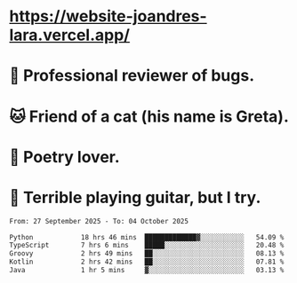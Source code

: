 # https://website-joandres-lara.vercel.app/
# 🐛 Professional reviewer of bugs.
# 🐱 Friend of a cat (his name is Greta).
# 📜 Poetry lover.
# 🎸 Terrible playing guitar, but I try.

<!--START_SECTION:waka-->

```txt
From: 27 September 2025 - To: 04 October 2025

Python            18 hrs 46 mins  █████████████▓░░░░░░░░░░░   54.09 %
TypeScript        7 hrs 6 mins    █████░░░░░░░░░░░░░░░░░░░░   20.48 %
Groovy            2 hrs 49 mins   ██░░░░░░░░░░░░░░░░░░░░░░░   08.13 %
Kotlin            2 hrs 42 mins   ██░░░░░░░░░░░░░░░░░░░░░░░   07.81 %
Java              1 hr 5 mins     ▓░░░░░░░░░░░░░░░░░░░░░░░░   03.13 %
```

<!--END_SECTION:waka-->
